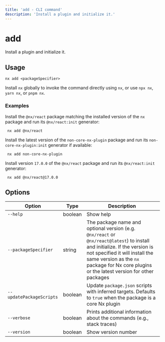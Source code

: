 ```yaml
---
title: 'add - CLI command'
description: 'Install a plugin and initialize it.'
---
```


# add

Install a plugin and initialize it.

## Usage

```shell
nx add <packageSpecifier>
```

Install `nx` globally to invoke the command directly using `nx`, or use `npx nx`, `yarn nx`, or `pnpm nx`.

### Examples

Install the `@nx/react` package matching the installed version of the `nx` package and run its `@nx/react:init` generator:

```shell
 nx add @nx/react
```

Install the latest version of the `non-core-nx-plugin` package and run its `non-core-nx-plugin:init` generator if available:

```shell
 nx add non-core-nx-plugin
```

Install version `17.0.0` of the `@nx/react` package and run its `@nx/react:init` generator:

```shell
 nx add @nx/react@17.0.0
```

## Options

| Option                   | Type    | Description                                                                                                                                                                                                                                                 |
| ------------------------ | ------- | ----------------------------------------------------------------------------------------------------------------------------------------------------------------------------------------------------------------------------------------------------------- |
| `--help`                 | boolean | Show help                                                                                                                                                                                                                                                   |
| `--packageSpecifier`     | string  | The package name and optional version (e.g. `@nx/react` or `@nx/react@latest`) to install and initialize. If the version is not specified it will install the same version as the `nx` package for Nx core plugins or the latest version for other packages |
| `--updatePackageScripts` | boolean | Update `package.json` scripts with inferred targets. Defaults to `true` when the package is a core Nx plugin                                                                                                                                                |
| `--verbose`              | boolean | Prints additional information about the commands (e.g., stack traces)                                                                                                                                                                                       |
| `--version`              | boolean | Show version number                                                                                                                                                                                                                                         |

